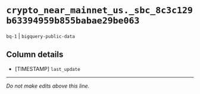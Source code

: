 # `crypto_near_mainnet_us._sbc_8c3c129b63394959b855babae29be063`
`bq-1` | `bigquery-public-data`

## Column details
* [TIMESTAMP] `last_update`

-------------------------------------------------------------------------------
*Do not make edits above this line.*
